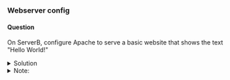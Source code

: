 ### Webserver config

#### Question  
On ServerB, configure Apache to serve a basic website that shows the text "Hello World!"

<details><summary> Solution </summary>

1. To update the software packages installed on the system, run:
```
# dnf update -y
```

2. To install the Apache HTTP Server on the system, run:
```
# dnf install httpd -y
```

3. To enable and start the Apache web server, run:
```
# systemctl enable --now httpd
```

4. Edit the file index.html located in the “/var/www/html/”:
Add the following line:
Hello World!

5. To restart the Apache web server, run:
```
# systemctl restart httpd
```

6. To list all active firewall rules in the default zone, run:
```
# firewall-cmd --list-all
```

7. To add permanent rules to the firewall configuration to allow incoming HTTP and HTTPS traffic on the public zone and to reload the fierwall configuration, run:
```
firewall-cmd --zone=public --add-service=http --permanent
firewall-cmd --zone=public --add-service=https --permanent
firewall-cmd --reload
```

8. Verify by running:
```
curl http://localhost
```

</details>

<details><summary> Note: </summary>
Note:
    To serve over HTTPS, Apache needs to be configured with SSL/TLS. This involves generating or obtaining an SSL certificate and configuring..
    Apache to use this certificate for HTTPS connections. If Apache isn’t configured to serve over HTTPS (port 443), you’ll get a “Connection refused”..
     error when trying to access https://localhost/, even if the firewall is correctly configured.

    To resolve this issue, you would need to configure SSL for Apache. This typically involves steps like installing mod_ssl, generating or obtaining an SSL certificate, and configuring your Apache virtual host to use SSL.
</details>
